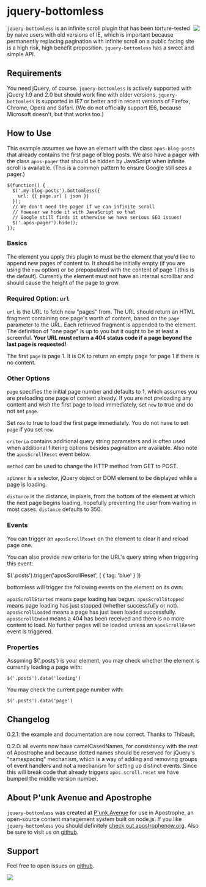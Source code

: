 # jquery-bottomless

<a href="http://apostrophenow.org/"><img src="https://raw.github.com/punkave/jquery-bottomless/master/logos/logo-box-madefor.png" align="right" /></a>

`jquery-bottomless` is an infinite scroll plugin that has been torture-tested by naive users with old versions of IE, which is important because permanently replacing pagination with infinite scroll on a public facing site is a high risk, high benefit proposition. `jquery-bottomless` has a sweet and simple API.

## Requirements

You need jQuery, of course. `jquery-bottomless` is actively supported with jQuery 1.9 and 2.0 but should work fine with older versions. `jquery-bottomless` is supported in IE7 or better and in recent versions of Firefox, Chrome, Opera and Safari. (We do not officially support IE6, because Microsoft doesn't, but that works too.)

## How to Use

This example assumes we have an element with the class `apos-blog-posts` that already contains the first page of blog posts. We also have a pager with the class `apos-pager` that should be hidden by JavaScript when infinite scroll is available. (This is a common pattern to ensure Google still sees a pager.)

    $(function() {
      $('.my-blog-posts').bottomless({
        url: {{ page.url | json }}
      });
      // We don't need the pager if we can infinite scroll
      // However we hide it with JavaScript so that
      // Google still finds it otherwise we have serious SEO issues!
      $('.apos-pager').hide();
    });

### Basics

The element you apply this plugin to must be the element that you'd
like to append new pages of content to. It should be initially empty
(if you are using the `now` option) or be prepopulated with the content of page 1 (this is the default). Currently the element must not have an internal scrollbar and should cause the height of the page to grow.

### Required Option: `url`

`url` is the URL to fetch new "pages" from. The URL should return an
HTML fragment containing one page's worth of content, based on the
`page` parameter to the URL. Each retrieved fragment is appended to the element. The definition of "one page" is up to
you but it ought to be at least a screenful. **Your URL must return a 404 status code if a page beyond the last page is requested!**

The first `page` is page 1. It is OK to return an empty page for page 1 if there is no content.

### Other Options

`page` specifies the initial page number and defaults to 1,
which assumes you are preloading one page of content already. If you
are not preloading any content and wish the first page to load immediately, set `now` to true and do not set `page`.

Set `now` to true to load the first page immediately. You do not have to
set `page` if you set `now`.

`criteria` contains additional query string parameters and is often used when additional filtering options besides pagination are available. Also note the `aposScrollReset` event below.

`method` can be used to change the HTTP method from GET to POST.

`spinner` is a selector, jQuery object or DOM element to be displayed while a page is loading.

`distance` is the distance, in pixels, from the bottom of the element at
which the next page begins loading, hopefully preventing the user from
waiting in most cases. `distance` defaults to 350.

### Events

You can trigger an `aposScrollReset` on the element to clear it and
reload page one.

You can also provide new criteria for the URL's query string when triggering this event:

$('.posts').trigger('aposScrollReset', [ { tag: 'blue' } ])

bottomless will trigger the following events on the element on its own:

`aposScrollStarted` means page loading has begun.
`aposScrollStopped` means page loading has just stopped (whether successfully or not).
`aposScrollLoaded` means a page has just been loaded successfully.
`aposScrollEnded` means a 404 has been received and there is no
more content to load. No further pages will be loaded unless
an `aposScrollReset` event is triggered.

### Properties

Assuming $('.posts') is your element, you may check whether the element is
currently loading a page with:

    $('.posts').data('loading')

You may check the current page number with:

    $('.posts').data('page')

## Changelog

0.2.1: the example and documentation are now correct. Thanks to Thibault.

0.2.0: all events now have camelCasedNames, for consistency with the rest of Apostrophe and because dotted names should be reserved for jQuery's "namespacing" mechanism, which is a way of adding and removing groups of event handlers and not a mechanism for setting up distinct events. Since this will break code that already triggers `apos.scroll.reset` we have bumped the middle version number.

## About P'unk Avenue and Apostrophe

`jquery-bottomless` was created at [P'unk Avenue](http://punkave.com) for use in Apostrophe, an open-source content management system built on node.js. If you like `jquery-bottomless` you should definitely [check out apostrophenow.org](http://apostrophenow.org). Also be sure to visit us on [github](http://github.com/punkave).

## Support

Feel free to open issues on [github](http://github.com/punkave/jquery-bottomless).

<a href="http://punkave.com/"><img src="https://raw.github.com/punkave/jquery-bottomless/master/logos/logo-box-builtby.png" /></a>


